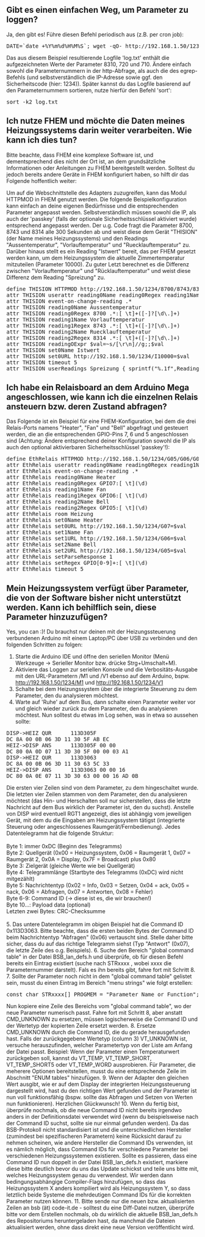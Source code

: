 <H2>Gibt es einen einfachen Weg, um Parameter zu loggen?</H2>

Ja, den gibt es!
Führe diesen Befehl periodisch aus (z.B. per cron job):
<pre>
DATE=`date +%Y%m%d%H%M%S`; wget -qO- http://192.168.1.50/1234/8310/720/710 | egrep "(8310|720|710)" | sed "s/^/$DATE /" >> log.txt
</pre>
Das aus diesem Beispiel resultierende Logfile 'log.txt' enthält die aufgezeichneten Werte der Parameter 8310, 720 und 710. Ändere einfach sowohl die Parameternummern in der http-Abfrage, als auch die des egrep-Befehls (und selbstverständlich die IP-Adresse sowie ggf. den Sicherheitscode (hier: 1234)).
Später kannst du das Logfile basierend auf den Parameternummern sortieren, nutze hierfür den Befehl 'sort':
<pre>
sort -k2 log.txt
</pre>

<H2>Ich nutze FHEM und möchte die Daten meines Heizungssystems darin weiter verarbeiten. Wie kann ich dies tun?</H2>

Bitte beachte, dass FHEM eine komplexe Software ist, und dementsprechend dies nicht der Ort ist, an dem grundsätzliche Informationen oder Anleitungen zu FHEM bereitgestellt werden. Solltest du jedoch bereits andere Geräte in FHEM konfiguriert haben, so hilft dir das Folgende hoffentlich weiter:

Um auf die Webschnittstelle des Adapters zuzugreifen, kann das Modul HTTPMOD in FHEM genutzt werden. Die folgende Beispielkonfiguration kann einfach an deine eigenen Bedürfnisse und die entsprechenden Parameter angepasst werden. Selbstverständlich müssen sowohl die IP, als auch der 'passkey' (falls der optionale Sicherheitsschlüssel aktiviert wurde) entsprechend angepasst werden.
Der u.g. Code fragt die Parameter 8700, 8743 und 8314 alle 300 Sekunden ab und weist diese dem Gerät "THISION" (der Name meines Heizungssystems) und den Readings "Aussentemperatur", "Vorlauftemperatur" und "Ruecklauftemperatur" zu. Darüber hinaus stellt es ein Reading "Istwert" bereit, das per FHEM gesetzt werden kann, um dem Heizungssystem die aktuelle Zimmertemperatur mitzuteilen (Parameter 10000). Zu guter Letzt berechnet es die Differenz zwischen "Vorlauftemperatur" und "Rücklauftemperatur" und weist diese Differenz dem Reading "Spreizung" zu.

<pre>
define THISION HTTPMOD http://192.168.1.50/1234/8700/8743/8314 300
attr THISION userattr reading0Name reading0Regex reading1Name reading1Regex reading2Name reading2Regex readingOExpr set0Name set0URL
attr THISION event-on-change-reading .*
attr THISION reading0Name Aussentemperatur
attr THISION reading0Regex 8700 .*:[ \t]+([-]?[\d\.]+)
attr THISION reading1Name Vorlauftemperatur
attr THISION reading1Regex 8743 .*:[ \t]+([-]?[\d\.]+)
attr THISION reading2Name Ruecklauftemperatur
attr THISION reading2Regex 8314 .*:[ \t]+([-]?[\d\.]+)
attr THISION readingOExpr $val=~s/[\r\n]//g;;$val
attr THISION set0Name Istwert
attr THISION set0URL http://192.168.1.50/1234/I10000=$val
attr THISION timeout 5
attr THISION userReadings Spreizung { sprintf("%.1f",ReadingsVal("THISION","Vorlauftemperatur",0)-ReadingsVal("THISION","Ruecklauftemperatur",0));; }
</pre>

<H2>Ich habe ein Relaisboard an dem Arduino Mega angeschlossen, wie kann ich die einzelnen Relais ansteuern bzw. deren Zustand abfragen?</H2>

Das Folgende ist ein Beispiel für eine FHEM-Konfiguration, bei dem die drei Relais-Ports namens "Heater", "Fan" und "Bell" abgefragt und gesteuert werden, die an die entsprechenden GPIO-Pins 7, 6 und 5 angeschlossen sind (Achtung: Ändere entsprechend deiner Konfiguration sowohl die IP als auch den optional aktivierbaren Sicherheitsschlüssel 'passkey'!):

<pre>
define EthRelais HTTPMOD http://192.168.1.50/1234/G05/G06/G07 30
attr EthRelais userattr reading0Name reading0Regex reading1Name reading1Regex reading2Name reading2Regex readingOExpr readingOMap set0Name set0URL set1Name set1URL set2Name set2URL setIMap setParseResponse:0,1 setRegex
attr EthRelais event-on-change-reading .*
attr EthRelais reading0Name Heater
attr EthRelais reading0Regex GPIO7:[ \t](\d)
attr EthRelais reading1Name Fan
attr EthRelais reading1Regex GPIO6:[ \t](\d)
attr EthRelais reading2Name Bell
attr EthRelais reading2Regex GPIO5:[ \t](\d)
attr EthRelais room Heizung
attr EthRelais set0Name Heater
attr EthRelais set0URL http://192.168.1.50/1234/G07=$val
attr EthRelais set1Name Fan
attr EthRelais set1URL http://192.168.1.50/1234/G06=$val
attr EthRelais set2Name Bell
attr EthRelais set2URL http://192.168.1.50/1234/G05=$val
attr EthRelais setParseResponse 1
attr EthRelais setRegex GPIO[0-9]+:[ \t](\d)
attr EthRelais timeout 5
</pre>


<H2>Mein Heizungssystem verfügt über Parameter, die von der Software bisher nicht unterstützt werden. Kann ich behilflich sein, diese Parameter hinzuzufügen?</H2>

Yes, you can :)! Du brauchst nur deinen mit der Heizungssteuerung verbundenen Arduino mit einem Laptop/PC über USB zu verbinden und den folgenden Schritten zu folgen:

1. Starte die Arduino IDE und öffne den seriellen Monitor (Menü Werkzeuge -> Serieller Monitor bzw. drücke Strg+Umschalt+M).
2. Aktiviere das Loggen zur seriellen Konsole und die Verbositäts-Ausgabe mit den URL-Parametern /M1 und /V1 ebenso auf dem Arduino, bspw. http://192.168.1.50/1234/M1 und http://192.168.1.50/1234/V1
3. Schalte bei dem Heizungssystem über die integrierte Steuerung zu dem Parameter, den du analysieren möchtest.
4. Warte auf 'Ruhe' auf dem Bus, dann schalte einen Parameter weiter vor und gleich wieder zurück zu dem Parameter, den du analysieren möchtest. Nun solltest du etwas im Log sehen, was in etwa so aussehen sollte:
<pre>
DISP->HEIZ QUR      113D305F
DC 8A 00 0B 06 3D 11 30 5F AB EC
HEIZ->DISP ANS      113D305F 00 00
DC 80 0A 0D 07 11 3D 30 5F 00 00 03 A1 
DISP->HEIZ QUR      113D3063
DC 8A 00 0B 06 3D 11 30 63 5C 33
HEIZ->DISP ANS      113D3063 00 00 16
DC 80 0A 0E 07 11 3D 30 63 00 00 16 AD 0B 
</pre>
Die ersten vier Zeilen sind von dem Parameter, zu dem hingeschaltet wurde. Die letzten vier Zeilen stammen von dem Parameter, den du analysieren möchtest (das Hin- und Herschalten soll nur sicherstellen, dass die letzte Nachricht auf dem Bus wirklich der Parameter ist, den du suchst). Anstelle von DISP wird eventuell RGT1 angezeigt, dies ist abhängig vom jeweiligen Gerät, mit dem du die Eingaben am Heizungssystem tätigst (integrierte Steuerung oder angeschlossenes Raumgerät/Fernbedienung).
Jedes Datentelegramm hat die folgende Struktur:<BR><BR>
Byte 1: immer 0xDC (Beginn des Telegramms)<br>
Byte 2: Quellgerät (0x00 = Heizungssystem, 0x06 = Raumgerät 1, 0x07 = Raumgerät 2, 0x0A = Display, 0x7F = Broadcast) plus 0x80<BR>
Byte 3: Zielgerät (gleiche Werte wie bei Quellgerät)<BR>
Byte 4: Telegrammlänge (Startbyte des Telegramms (0xDC) wird nicht mitgezählt)<BR>
Byte 5: Nachrichtentyp (0x02 = Info, 0x03 = Setzen, 0x04 = ack, 0x05 = nack, 0x06 = Abfragen, 0x07 = Antworten, 0x08 = Fehler)<BR>
Byte 6-9: Command ID (-> diese ist es, die wir brauchen!)<BR>
Byte 10...: Payload data (optional)<BR>
Letzten zwei Bytes: CRC-Checksumme<BR><BR>
5. Das untere Datentelegramm im obigen Beispiel hat die Command ID 0x113D3063. Bitte beachte, dass die ersten beiden Bytes der Command ID beim Nachrichtentyp "Abfragen" (0x06) vertauscht sind. Stelle daher bitte sicher, dass du auf das richtige Telegramm siehst (Typ "Antwort" (0x07), die letzte Zeile des o.g. Beispiels).
6. Suche den Bereich "global command table" in der Datei BSB_lan_defs.h und überprüfe, ob für diesen Befehl bereits ein Eintrag existiert (suche nach STRxxxx , wobei xxxx die Parameternummer darstelt). Fals es ihn bereits gibt, fahre fort mit Schritt 8.
7. Sollte der Parameter noch nicht in dem "global command table" gelistet sein, musst du einen Eintrag im Bereich "menu strings" wie folgt erstellen:
<pre>const char STRxxxx[] PROGMEM = "Parameter_Name_or_Function";</pre>
Nun kopiere eine Zeile des Bereichs vom "global command table", wo der neue Parameter numerisch passt. Fahre fort mit Schritt 8, aber anstatt CMD_UNKNOWN zu ersetzen, müssen logischerweise die Command ID und der Wertetyp der kopierten Zeile ersetzt werden.
8. Ersetze CMD_UNKNOWN durch die Command ID, die du gerade herausgefunden hast. Falls der zurückgegebene Wertetyp (column 3) VT_UNKNOWN ist, versuche herauszufinden, welcher Parametertyp von der Liste am Anfang der Datei passt. Beispiel: Wenn der Parameter einen Temperaturwert zurückgeben soll, kannst du VT_TEMP, VT_TEMP_SHORT, VT_TEMP_SHORT5 oder VT_TEMP_WORD ausprobieren. Für Parameter, die meherere Optionen bereitstellen, musst du eine entsprechende Zeile im Abschnitt "ENUM tables" hinzufügen. 
9. Wenn der Adapter den gleichen Wert ausgibt, wie er auf dem Display der integrierten Heizungssteuerung dargestellt wird, hast du den richtigen Wert gefunden und der Parameter ist nun voll funktionsfähig (bspw. sollte das Abfragen und Setzen von Werten nun funktionieren). Herzlichen Glückwunsch!
10. Wenn du fertig bist, überprüfe nochmals, ob die neue Command ID nicht bereits irgendwo anders in der Definitionsdatei verwendet wird (wenn du beispielsweise nach der Command ID suchst, sollte sie nur einmal gefunden werden). Da das BSB-Protokoll nicht standardisiert ist und die unterschiedlichen Hersteller (zumindest bei spezifischeren Parametern) keine Rücksicht darauf zu nehmen scheinen, wie andere Hersteller die Command IDs verwenden, ist es nämlich möglich, dass Command IDs für verschiedene Parameter bei verschiedenen Heizungssystemen existieren. Sollte es passieren, dass eine Command ID nun doppelt in der Datei BSB_lan_defs.h existiert, markiere diese bitte deutlich bevor du uns das Update schickst und teile uns bitte mit, welches Heizungssystem genau du verwendest. Wir werden dann bedingungsabhängige Compiler-Flags hinzufügen, so dass das Heizungssystem X anders kompiliert wird als Heizungssystem Y, so dass letztlich beide Systeme die mehrdeutigen Command IDs für die korrekten Parameter nutzen können.
11. Bitte sende nur die neuen bzw. aktualisierten Zeilen an bsb (ät) code-it.de - solltest du eine Diff-Datei nutzen, überprüfe bitte vor dem Erstellen nochmals, ob du wirklich die aktuelle BSB_lan_defs.h des Repositoriums heruntergeladen hast, da manchmal die Dateien aktualisiert werden, ohne dass direkt eine neue Version veröffentlicht wird.
